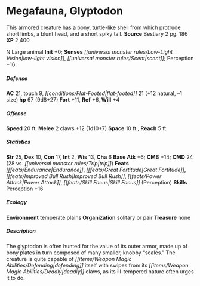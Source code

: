 ﻿---
cssclass: [monsters]
title1: Megafauna, Glyptodon
desc_short: This armored creature has a bony, turtle-like shell from which protrude
  short limbs, a blunt head, and a short spiky tail.
title2: Glyptodon
CR: 6
sources:
- name: Bestiary 2
  page: 186
  link: http://paizo.com/pathfinderRPG/v5748btpy8hif
XP: 2400
alignment: N
size: Large
type: animal
initiative:
  bonus: 0
senses:
  low-light vision: true
  scent: true
AC:
  AC: 21
  touch: 9
  flat_footed: 21
  components:
    natural: 12
    size: -1
HP:
  HP: 67
  long: 9d8+27
saves:
  fort: 11
  ref: 6
  will: 4
speeds:
  base: 20
attacks:
  melee:
  - - text: 2 claws +12 (1d10+7)
      entries:
      - - damage: 1d10+7
      count: 2
      attack: claws
      bonus:
      - 12
space: 10
reach: 5
ability_scores:
  STR: 25
  DEX: 10
  CON: 17
  INT: 2
  WIS: 13
  CHA: 6
BAB: 6
CMB: 14
CMD: 24
CMD_other: 28 vs. trip
feats:
- name: Endurance
- name: Great Fortitude
- name: Improved Bull Rush
- name: Power Attack
- name: Skill Focus (Perception)
skills:
  Perception: 16
ecology:
  environment: temperate plains
  organization: solitary or pair
  treasure_type: none
desc_long: The glyptodon is often hunted for the value of its outer armor, made up
  of bony plates in turn composed of many smaller, knobby “scales.” The creature is
  quite capable of defending itself with swipes from its deadly claws, as its ill-tempered
  nature often urges it to do.

---

# Megafauna, Glyptodon
This armored creature has a bony, turtle-like shell from which protrude short limbs, a blunt head, and a short spiky tail.
**Source** Bestiary 2 pg. 186
**XP** 2,400

N Large animal
**Init** +0; **Senses** _[[universal monster rules/Low-Light Vision|low-light vision]]_, _[[universal monster rules/Scent|scent]]_; Perception +16

##### Defense

**AC** 21, touch 9, _[[conditions/Flat-Footed|flat-footed]]_ 21 (+12 natural, –1 size)
**hp** 67 (9d8+27)
**Fort** +11, **Ref** +6, **Will** +4

##### Offense
**Speed** 20 ft.
**Melee** 2 claws +12 (1d10+7)
**Space** 10 ft., **Reach** 5 ft.

##### Statistics
**Str** 25, **Dex** 10, **Con** 17, **Int** 2, **Wis** 13, **Cha** 6
**Base Atk** +6; **CMB** +14; **CMD** 24 (28 vs. _[[universal monster rules/Trip|trip]]_)
**Feats** _[[feats/Endurance|Endurance]]_, _[[feats/Great Fortitude|Great Fortitude]]_, _[[feats/Improved Bull Rush|Improved Bull Rush]]_, _[[feats/Power Attack|Power Attack]]_, _[[feats/Skill Focus|Skill Focus]]_ (Perception)
**Skills** Perception +16

##### Ecology

**Environment** temperate plains
**Organization** solitary or pair
**Treasure** none

##### Description

The glyptodon is often hunted for the value of its outer armor, made up of bony plates in turn composed of many smaller, knobby “scales.” The creature is quite capable of _[[items/Weapon Magic Abilities/Defending|defending]]_ itself with swipes from its _[[items/Weapon Magic Abilities/Deadly|deadly]]_ claws, as its ill-tempered nature often urges it to do.